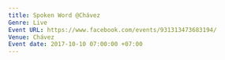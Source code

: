 ```yaml
---
title: Spoken Word @Chávez
Genre: Live
Event URL: https://www.facebook.com/events/931313473683194/
Venue: Chávez
Event date: 2017-10-10 07:00:00 +07:00
---
```


